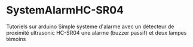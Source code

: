 # SystemAlarmHC-SR04
Tutoriels sur arduino Simple systeme d'alarme avec un détecteur de proximité ultrasonic HC-SR04 une alarme (buzzer passif) et deux lampes témoins
